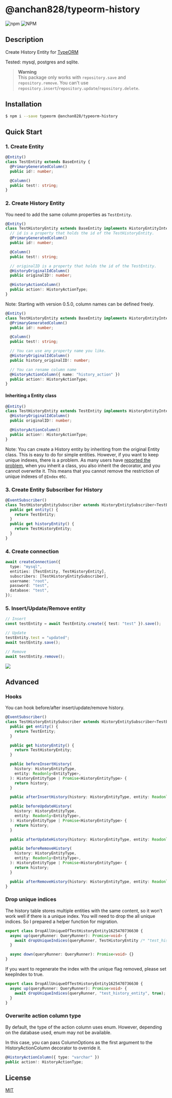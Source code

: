 # @anchan828/typeorm-history

![npm](https://img.shields.io/npm/v/@anchan828/typeorm-history.svg)
![NPM](https://img.shields.io/npm/l/@anchan828/typeorm-history.svg)

## Description

Create History Entity for [TypeORM](http://typeorm.io)

Tested: mysql, postgres and sqlite.

> **Warning**  
> This package only works with `repository.save` and `repository.remove`.
> You can't use `repository.insert`/`repository.update`/`repository.delete`.

## Installation

```bash
$ npm i --save typeorm @anchan828/typeorm-history
```

## Quick Start

### 1. Create Entity

```ts
@Entity()
class TestEntity extends BaseEntity {
  @PrimaryGeneratedColumn()
  public id!: number;

  @Column()
  public test!: string;
}
```

### 2. Create History Entity

You need to add the same column properties as `TestEntity`.

```ts
@Entity()
class TestHistoryEntity extends BaseEntity implements HistoryEntityInterface<TestEntity> {
  // id is a property that holds the id of the TestHistoryEntity.
  @PrimaryGeneratedColumn()
  public id!: number;

  @Column()
  public test!: string;

  // originalID is a property that holds the id of the TestEntity.
  @HistoryOriginalIdColumn()
  public originalID!: number;

  @HistoryActionColumn()
  public action!: HistoryActionType;
}
```

Note: Starting with version 0.5.0, column names can be defined freely.

```ts
@Entity()
class TestHistoryEntity extends BaseEntity implements HistoryEntityInterface<TestEntity> {
  @PrimaryGeneratedColumn()
  public id!: number;

  @Column()
  public test!: string;

  // You can use any property name you like.
  @HistoryOriginalIdColumn()
  public history_originalID!: number;

  // You can rename column name
  @HistoryActionColumn({ name: "history_action" })
  public action!: HistoryActionType;
}
```

#### Inheriting a Entity class

```ts
@Entity()
class TestHistoryEntity extends TestEntity implements HistoryEntityInterface {
  @HistoryOriginalIdColumn()
  public originalID!: number;

  @HistoryActionColumn()
  public action!: HistoryActionType;
}
```

Note: You can create a History entity by inheriting from the original Entity class. This is easy to do for simple entities. However, if you want to keep unique indexes, there is a problem. As many users have [reported the problem](https://github.com/anchan828/typeorm-helpers/issues/779), when you inherit a class, you also inherit the decorator, and you cannot overwrite it. This means that you cannot remove the restriction of unique indexes of `@Index` etc.

### 3. Create Entity Subscriber for History

```ts
@EventSubscriber()
class TestHistoryEntitySubscriber extends HistoryEntitySubscriber<TestEntity, TestHistoryEntity> {
  public get entity() {
    return TestEntity;
  }
  public get historyEntity() {
    return TestHistoryEntity;
  }
}
```

### 4. Create connection

```ts
await createConnection({
  type: "mysql",
  entities: [TestEntity, TestHistoryEntity],
  subscribers: [TestHistoryEntitySubscriber],
  username: "root",
  password: "test",
  database: "test",
});
```

### 5. Insert/Update/Remove entity

```ts
// Insert
const testEntity = await TestEntity.create({ test: "test" }).save();

// Update
testEntity.test = "updated";
await testEntity.save();

// Remove
await testEntity.remove();
```

![](https://i.gyazo.com/c5c25280122bfe423533f8db269d04f4.png)

## Advanced

### Hooks

You can hook before/after insert/update/remove history.

```ts
@EventSubscriber()
class TestHistoryEntitySubscriber extends HistoryEntitySubscriber<TestEntity, TestHistoryEntity> {
  public get entity() {
    return TestEntity;
  }

  public get historyEntity() {
    return TestHistoryEntity;
  }

  public beforeInsertHistory(
    history: HistoryEntityType,
    entity: Readonly<EntityType>,
  ): HistoryEntityType | Promise<HistoryEntityType> {
    return history;
  }

  public afterInsertHistory(history: HistoryEntityType, entity: Readonly<EntityType>): void | Promise<void> {}

  public beforeUpdateHistory(
    history: HistoryEntityType,
    entity: Readonly<EntityType>,
  ): HistoryEntityType | Promise<HistoryEntityType> {
    return history;
  }

  public afterUpdateHistory(history: HistoryEntityType, entity: Readonly<EntityType>): void | Promise<void> {}

  public beforeRemoveHistory(
    history: HistoryEntityType,
    entity: Readonly<EntityType>,
  ): HistoryEntityType | Promise<HistoryEntityType> {
    return history;
  }

  public afterRemoveHistory(history: HistoryEntityType, entity: Readonly<EntityType>): void | Promise<void> {}
}
```

### Drop unique indices

The history table stores multiple entities with the same content, so it won't work well if there is a unique index. You will need to drop the all unique indices.
So I prepared a helper function for migration.

```ts
export class DropAllUniqueOfTestHistoryEntity1625470736630 {
  async up(queryRunner: QueryRunner): Promise<void> {
    await dropUniqueIndices(queryRunner, TestHistoryEntity /* "test_history_entity" */);
  }

  async down(queryRunner: QueryRunner): Promise<void> {}
}
```

If you want to regenerate the index with the unique flag removed, please set keepIndex to true.

```ts
export class DropAllUniqueOfTestHistoryEntity1625470736630 {
  async up(queryRunner: QueryRunner): Promise<void> {
    await dropUniqueIndices(queryRunner, "test_history_entity", true);
  }
}
```

### Overwrite action column type

By default, the type of the action column uses enum. However, depending on the database used, enum may not be available.

In this case, you can pass ColumnOptions as the first argument to the HistoryActionColumn decorator to override it.

```ts
@HistoryActionColumn({ type: "varchar" })
public action!: HistoryActionType;
```

## License

[MIT](LICENSE)
